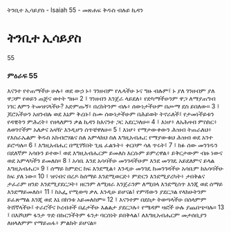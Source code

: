 ﻿
 ትንቢተ ኢሳይያስ - Isaiah 55 - መጽሐፍ ቅዱስ ብሉይ ኪዳን
# ትንቢተ ኢሳይያስ
55
### ምዕራፍ 55
እናንተ የተጠማችሁ ሁሉ፥ ወደ ውኃ ኑ፥ ገንዘብም የሌላችሁ ኑና ግዙ ብሉም፤ ኑ ያለ ገንዘብም ያለ ዋጋም የወይን ጠጅና ወተት ግዙ።
2 ፤ ገንዘብን እንጀራ ላይደለ፥ የድካማችሁንም ዋጋ ለማያጠግብ ነገር ለምን ትመዝናላችሁ? አድምጡኝ፥ በረከትንም ብሉ፥ ሰውነታችሁም በጮማ ደስ ይበለው።
3 ፤ ጆሮአችሁን አዘንብሉ ወደ እኔም ቅረቡ፤ ስሙ ሰውነታችሁም በሕይወት ትኖራለች፤ የታመነችይቱን የዳዊትን ምሕረት፥ የዘላለምን ቃል ኪዳን ከእናንተ ጋር አደርጋለሁ።
4 ፤ እነሆ፥ ለአሕዛብ ምስክር፥ ለወገኖችም አለቃና አዛዥ እንዲሆን ሰጥቼዋለሁ።
5 ፤ እነሆ፥ የማታውቀውን ሕዝብ ትጠራለህ፥ የእስራኤልም ቅዱስ አክብሮሃልና ስለ አምላክህ ስለ እግዚአብሔር የማያውቁህ ሕዝብ ወደ አንተ ይሮጣሉ።
6 ፤ እግዚአብሔር በሚገኝበት ጊዜ ፈልጉት፥ ቀርቦም ሳለ ጥሩት፤
7 ፤ ክፉ ሰው መንገዱን በደለኛም አሳቡን ይተው፤ ወደ እግዚአብሔርም ይመለስ እርሱም ይምረዋል፥ ይቅርታውም ብዙ ነውና ወደ አምላካችን ይመለስ።
8 ፤ አሳቤ እንደ አሳባችሁ መንገዳችሁም እንደ መንገዴ አይደለምና ይላል እግዚአብሔር።
9 ፤ ሰማይ ከምድር ከፍ እንደሚል፥ እንዲሁ መንገዴ ከመንገዳችሁ አሳቤም ከአሳባችሁ ከፍ ያለ ነው።
10 ፤ ዝናብና በረዶ ከሰማይ እንደሚወርድ፥ ምድርን እንደሚያረካት፥ ታበቅልና ታፈራም ዘንድ እንደሚያደርጋት፥ ዘርንም ለሚዘራ እንጀራንም ለሚበላ እንደሚሰጥ እንጂ ወደ ሰማይ እንደማይመለስ፥
11 ፤ ከአፌ የሚወጣ ቃሌ እንዲሁ ይሆናል፤ የምሻውን ያደርጋል የላክሁትንም ይፈጽማል እንጂ ወደ እኔ በከንቱ አይመለስም።
12 ፤ እናንተም በደስታ ትወጣላችሁ በሰላምም ትሸኛላችሁ፤ ተራሮችና ኮረብቶች በፊታችሁ እልልታ ያደርጋሉ፥ የሜዳም ዛፎች ሁሉ ያጨበጭባሉ።
13 ፤ በእሾህም ፋንታ ጥድ በኩርንችትም ፋንታ ባርሰነት ይበቅላል፤ ለእግዚአብሔርም መታሰቢያን ለዘላለምም የማይጠፋ፥ ምልክት ይሆናል። 
